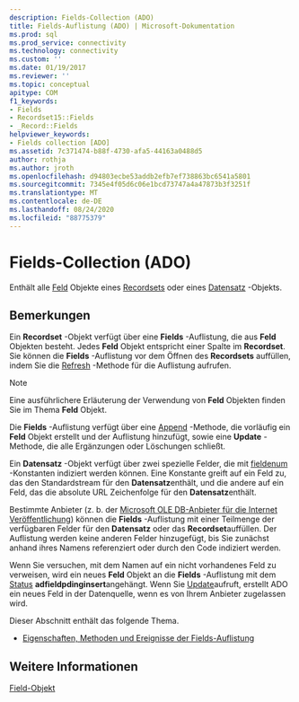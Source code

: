 ```yaml
---
description: Fields-Collection (ADO)
title: Fields-Auflistung (ADO) | Microsoft-Dokumentation
ms.prod: sql
ms.prod_service: connectivity
ms.technology: connectivity
ms.custom: ''
ms.date: 01/19/2017
ms.reviewer: ''
ms.topic: conceptual
apitype: COM
f1_keywords:
- Fields
- Recordset15::Fields
- _Record::Fields
helpviewer_keywords:
- Fields collection [ADO]
ms.assetid: 7c371474-b88f-4730-afa5-44163a0488d5
author: rothja
ms.author: jroth
ms.openlocfilehash: d94803ecbe53addb2efb7ef738863bc6541a5801
ms.sourcegitcommit: 7345e4f05d6c06e1bcd73747a4a47873b3f3251f
ms.translationtype: MT
ms.contentlocale: de-DE
ms.lasthandoff: 08/24/2020
ms.locfileid: "88775379"
---
```

# <a name="fields-collection-ado"></a>Fields-Collection (ADO)
Enthält alle [Feld](./field-object.md) Objekte eines [Recordsets](./recordset-object-ado.md) oder eines [Datensatz](./record-object-ado.md) -Objekts.  
  
## <a name="remarks"></a>Bemerkungen  
 Ein **Recordset** -Objekt verfügt über eine **Fields** -Auflistung, die aus **Feld** Objekten besteht. Jedes **Feld** Objekt entspricht einer Spalte im **Recordset**. Sie können die **Fields** -Auflistung vor dem Öffnen des **Recordsets** auffüllen, indem Sie die [Refresh](./refresh-method-ado.md) -Methode für die Auflistung aufrufen.  
  
> [!NOTE]
>  Eine ausführlichere Erläuterung der Verwendung von **Feld** Objekten finden Sie im Thema **Feld** Objekt.  
  
 Die **Fields** -Auflistung verfügt über eine [Append](./append-method-ado.md) -Methode, die vorläufig ein **Feld** Objekt erstellt und der Auflistung hinzufügt, sowie eine **Update** -Methode, die alle Ergänzungen oder Löschungen schließt.  
  
 Ein **Datensatz** -Objekt verfügt über zwei spezielle Felder, die mit [fieldenum](./fieldenum.md) -Konstanten indiziert werden können. Eine Konstante greift auf ein Feld zu, das den Standardstream für den **Datensatz**enthält, und die andere auf ein Feld, das die absolute URL Zeichenfolge für den **Datensatz**enthält.  
  
 Bestimmte Anbieter (z. b. der [Microsoft OLE DB-Anbieter für die Internet Veröffentlichung](../../guide/appendixes/microsoft-ole-db-provider-for-internet-publishing.md)) können die **Fields** -Auflistung mit einer Teilmenge der verfügbaren Felder für den **Datensatz** oder das **Recordset**auffüllen. Der Auflistung werden keine anderen Felder hinzugefügt, bis Sie zunächst anhand ihres Namens referenziert oder durch den Code indiziert werden.  
  
 Wenn Sie versuchen, mit dem Namen auf ein nicht vorhandenes Feld zu verweisen, wird ein neues **Feld** Objekt an die **Fields** -Auflistung mit dem [Status](./status-property-ado-field.md) **adfieldpdinginsert**angehängt. Wenn Sie [Update](./update-method.md)aufruft, erstellt ADO ein neues Feld in der Datenquelle, wenn es von Ihrem Anbieter zugelassen wird.  
  
 Dieser Abschnitt enthält das folgende Thema.  
  
-   [Eigenschaften, Methoden und Ereignisse der Fields-Auflistung](./fields-collection-properties-methods-and-events.md)  
  
## <a name="see-also"></a>Weitere Informationen  
 [Field-Objekt](./field-object.md)